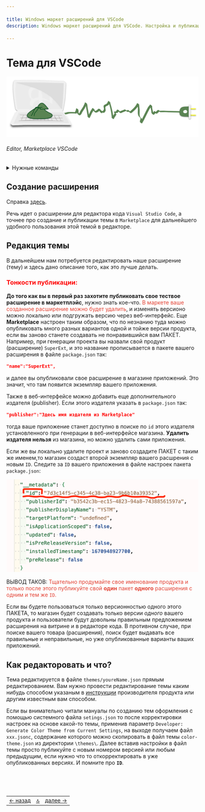 ```yaml
---

title: Windows маркет расширений для VSCode
description: Windows маркет расширений для VSCode. Настройка и публикация цветовой схемы и не только

---
```


<div class="navi"><nav id="navi"><!-- js --></nav></div>
<script src="assets/js/navi.js"></script>

# Тема для VSCode

<span id="comp-start-img" class="img" onclick="imgResize()">![image-top](assets/svg/comp-package.svg)</span>

###### Editor, Marketplace VSCode

<details>
  <summary>Нужные команды</summary>
  <p>Публикация: <code>vsce publish</code></p>
  <p></p>



</details>

## Создание расширения

Справка [здесь](https://code.visualstudio.com/api).

Речь идет о расширении для редактора кода `Visual Studio Code`, а точнее про создание и публикации темы в `Marketplace` для дальнейшего удобного пользования этой темой в редакторе. 

## Редакция темы

В дальнейшем нам потребуется редактировать наше расширение (тему) и здесь дано описание того, как это лучше делать.

### <span style="color: #f00;">**Тонкости публикации**:

**До того как вы в первый раз захотите публиковать свое тествое расширение в маркетплэйс**, нужно знать кое-что.<span style="color: #e34234;"> В маркете ваше созданное расширение можно будет удалить</span>, и изменять версионо можно локально или подгружать версию через веб-интерфейс. Еще **Marketplace** настроен таким образом, что по незнанию туда можно опубликовать много разных вариантов одной и тойже версии продукта, если вы заново станете создавать не понравившийся вам ПАКЕТ. Например, при генерации проекта вы назвали свой продукт (расширение) `SuperExt`, и это название прописывается в пакете вашего расширения в файле `package.json` так: 

```json
"name":"SuperExt",
```

и далее вы опубликовали свое расширение в магазине приложений. Это значит, что там появится экземпляр вашего приложения. 

Также в веб-интерфейсе можно добавить еще дополнительного издателя (publisher). Если этого издателя указать в `package.json` так:

```json
"publisher":"Здесь имя издателя из Marketplace"
```

тогда ваше приложение станет доступно в поиске по `id` этого издателя установленного при генерации в веб-интерфейсе магазина. **Удалить издателя нельзя** из магазина, но можно удалить сами приложения.

Если же вы локально удалите проект и заново создадите ПАКЕТ с таким же именем,то магазин создаст второй экземпляр вашего расшрения с новым `ID`. Следите за `ID` вашего приложения в файле настроек пакета `package.json`:

<span id="package-id-img" class="img" onclick="imgResize(100, 1.5)">![img](assets/img/package-id.png)</span>

ВЫВОД ТАКОВ: <span style="color: #e34234;">Тщательно продумайте свое именование продукта и только после этого публикуйте свой **один** пакет **одного** расширения с одним и тем же `ID`.

Если вы будете пользоваться только версионностью одного этого ПАКЕТА, то магазин будет создавать только версии *одного* вашего продукта и пользователи будут довольны правильным предложением расширения на витрине и в редакторе кода. В противном случае, при поиске вашего товара (расширения), поиск будет выдавать все правильные и неправильные, но уже опубликованные варианты ваших приложений.

## Как редакторовать и что?

Тема редактируется в файле `themes/youreName.json` прямым редактированием. 
Вам нужно провести редактирование темы каким нибудь способом указаным в [инструкции](https://code.visualstudio.com/api/extension-guides/color-theme) производителя продукта или другим известным вам способом.  

Если вы внимательно читали мануалы по созданию тем оформления с помощью системного файла `setings.json` то после корректировки настроек на основе какой-то темы, применив параметр `Developer: Generate Color Theme from Current Settings`, на выходе получаем файл `xxx.jsonc`, содержание которого можно скопировать в файл темы `color-theme.json` из директории `\themes\`. Далее вставив настройки в файл темы просто публикуйте с новым номером версией или любым предыдущим, если нужно что то откорректировать в уже опубликованных версиях. И помните про **`ID`**.


<br>

<br>

<!--ystm_start-->
<br>

 |||| 
 |:---|:---:|---:| 
 [← назад](vedi-vim.md)|[ 🔝 ](#)|[далее →](navi-page.md) 

 <br>
<!--ystm_end-->
